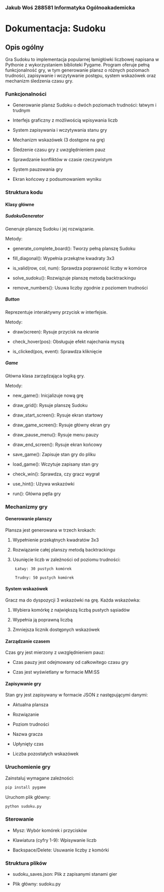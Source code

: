 ### Jakub Woś 288581 Informatyka Ogólnoakademicka
# Dokumentacja: Sudoku
## Opis ogólny

Gra Sudoku to implementacja popularnej łamigłówki liczbowej napisana w Pythonie z wykorzystaniem biblioteki Pygame. Program oferuje pełną funkcjonalność gry, w tym generowanie plansz o różnych poziomach trudności, zapisywanie i wczytywanie postępu, system wskazówek oraz mechanizm śledzenia czasu gry.
### Funkcjonalności

- Generowanie plansz Sudoku o dwóch poziomach trudności: łatwym i trudnym

-  Interfejs graficzny z możliwością wpisywania liczb

-   System zapisywania i wczytywania stanu gry

-   Mechanizm wskazówek (3 dostępne na grę)

-   Śledzenie czasu gry z uwzględnieniem pauz

-   Sprawdzanie konfliktów w czasie rzeczywistym

-   System pauzowania gry

-   Ekran końcowy z podsumowaniem wyniku

### Struktura kodu
#### Klasy główne
##### SudokuGenerator

Generuje planszę Sudoku i jej rozwiązanie.

Metody:

-  generate_complete_board(): Tworzy pełną planszę Sudoku

- fill_diagonal(): Wypełnia przekątne kwadraty 3x3

- is_valid(row, col, num): Sprawdza poprawność liczby w komórce

- solve_sudoku(): Rozwiązuje planszę metodą backtrackingu

- remove_numbers(): Usuwa liczby zgodnie z poziomem trudności

##### Button

Reprezentuje interaktywny przycisk w interfejsie.

Metody:

- draw(screen): Rysuje przycisk na ekranie

-   check_hover(pos): Obsługuje efekt najechania myszą

-  is_clicked(pos, event): Sprawdza kliknięcie

##### Game

Główna klasa zarządzająca logiką gry.

Metody:

-    new_game(): Inicjalizuje nową grę

 -   draw_grid(): Rysuje planszę Sudoku

  -  draw_start_screen(): Rysuje ekran startowy

   - draw_game_screen(): Rysuje główny ekran gry

-    draw_pause_menu(): Rysuje menu pauzy

 -   draw_end_screen(): Rysuje ekran końcowy

  -  save_game(): Zapisuje stan gry do pliku

   - load_game(): Wczytuje zapisany stan gry

   - check_win(): Sprawdza, czy gracz wygrał

-    use_hint(): Używa wskazówki

 -   run(): Główna pętla gry

### Mechanizmy gry
#### Generowanie planszy

Plansza jest generowana w trzech krokach:

1. Wypełnienie przekątnych kwadratów 3x3

2. Rozwiązanie całej planszy metodą backtrackingu

3. Usunięcie liczb w zależności od poziomu trudności:

        Łatwy: 30 pustych komórek

        Trudny: 50 pustych komórek

#### System wskazówek

Gracz ma do dyspozycji 3 wskazówki na grę. Każda wskazówka:

1. Wybiera komórkę z największą liczbą pustych sąsiadów

2. Wypełnia ją poprawną liczbą

3. Zmniejsza licznik dostępnych wskazówek

#### Zarządzanie czasem

Czas gry jest mierzony z uwzględnieniem pauz:

- Czas pauzy jest odejmowany od całkowitego czasu gry

- Czas jest wyświetlany w formacie MM:SS

#### Zapisywanie gry

Stan gry jest zapisywany w formacie JSON z następującymi danymi:

- Aktualna plansza

 -  Rozwiązanie

   - Poziom trudności

-    Nazwa gracza

 -   Upłynięty czas

  -  Liczba pozostałych wskazówek

### Uruchomienie gry

Zainstaluj wymagane zależności:
```bash
pip install pygame
```
Uruchom plik główny:
```bash
python sudoku.py
```
### Sterowanie

- Mysz: Wybór komórek i przycisków

- Klawiatura (cyfry 1-9): Wpisywanie liczb

- Backspace/Delete: Usuwanie liczby z komórki

### Struktura plików

- sudoku_saves.json: Plik z zapisanymi stanami gier

- Plik główny: sudoku.py
